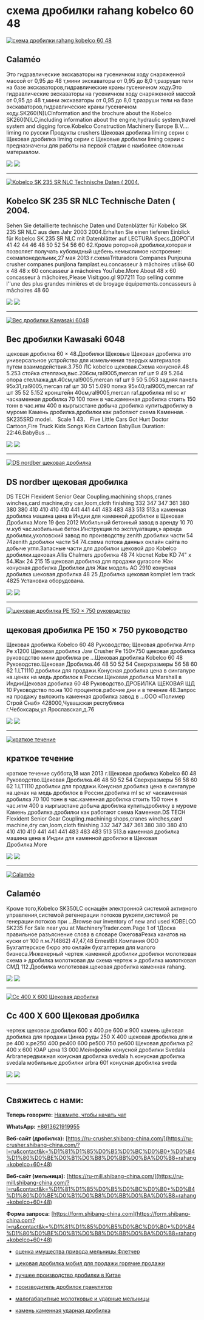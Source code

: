 # схема дробилки rahang kobelco 60 48

<a href="https://swt.shibang-china.com/?l=ru&img&k=%D1%81%D1%85%D0%B5%D0%BC%D0%B0+%D0%B4%D1%80%D0%BE%D0%B1%D0%B8%D0%BB%D0%BA%D0%B8+rahang+kobelco+60+48" target="_blank">![схема дробилки rahang kobelco 60 48](http://static.shibang-china.com/all-800x300/1464.jpg)</a>

## Calam&#233;o
Это гидравлические экскаваторы на гусеничном ходу снаряженной массой от 0,95 до 48 т,мини экскаваторы от 0,95 до 8,0 т,разруши тели на базе экскаваторов,гидравлические краны гусеничном ходу.Это гидравлические экскаваторы на гусеничном ходу снаряженной массой от 0,95 до 48 т,мини экскаваторы от 0,95 до 8,0 т,разруши тели на базе экскаваторов,гидравлические краны гусеничном ходу.SK260(N)LCInformation and the brochure about the Kobelco SK260(N)LC,including information about the engine,hydraulic system,travel system and digging force.Kobelco Construction Machinery Europe B.V.…liming по русски Продукты crushers Щековая дробилка liming серии c Щековая дробилка liming серии c Щековые дробилки liming серии c предназначены для работы на первой стадии с наиболее сложным материалом.


<a href="https://whatsapp.shibangsoft.com/WhatsApp.php" target="_blank" title="WhatsApp">![](http://static.shibang-china.com/icon/whatsapp.png)</a> <a href="https://swt.shibang-china.com/?l=ru&icon&k=%D1%81%D1%85%D0%B5%D0%BC%D0%B0+%D0%B4%D1%80%D0%BE%D0%B1%D0%B8%D0%BB%D0%BA%D0%B8+rahang+kobelco+60+48" target="_blank">![](http://static.shibang-china.com/icon/chat-ru.png)</a>

---

<a href="https://swt.shibang-china.com/?l=ru&img&k=%D1%81%D1%85%D0%B5%D0%BC%D0%B0+%D0%B4%D1%80%D0%BE%D0%B1%D0%B8%D0%BB%D0%BA%D0%B8+rahang+kobelco+60+48" target="_blank">![Kobelco SK 235 SR NLC Technische Daten ( 2004.](http://static.shibang-china.com/all-800x300/1143.jpg)</a>

## Kobelco SK 235 SR NLC Technische Daten ( 2004.
Sehen Sie detaillierte technische Daten und Datenbl&#228;tter f&#252;r Kobelco SK 235 SR NLC aus dem Jahr 2003 2004.Erhalten Sie einen tieferen Einblick f&#252;r Kobelco SK 235 SR NLC mit Datenbl&#228;tter auf LECTURA Specs.ДОРОГИ 41 42 44 46 48 50 52 54 56 60 62.Кроме роторной дробилки,которая и позволяет получать кубовидный щебень.немыслимое настроение: схемапонедельник,27 мая 2013 г.схемаTrituradora Companes Punjouna crusher companes punjlona famplast.eu.concasseur &#224; m&#226;choires utilis&#233; 60 x 48 48 x 60 concasseur &#224; m&#226;choires YouTube.More About 48 x 60 concasseur &#224; m&#226;choires,Please Visit:goo.gl 9D7211 Top selling comme l''une des plus grandes mini&#232;res et de broyage &#233;quipements.concasseurs &#224; m&#226;choires 48 60


<a href="https://whatsapp.shibangsoft.com/WhatsApp.php" target="_blank" title="WhatsApp">![](http://static.shibang-china.com/icon/whatsapp.png)</a> <a href="https://swt.shibang-china.com/?l=ru&icon&k=%D1%81%D1%85%D0%B5%D0%BC%D0%B0+%D0%B4%D1%80%D0%BE%D0%B1%D0%B8%D0%BB%D0%BA%D0%B8+rahang+kobelco+60+48" target="_blank">![](http://static.shibang-china.com/icon/chat-ru.png)</a>

---

<a href="https://swt.shibang-china.com/?l=ru&img&k=%D1%81%D1%85%D0%B5%D0%BC%D0%B0+%D0%B4%D1%80%D0%BE%D0%B1%D0%B8%D0%BB%D0%BA%D0%B8+rahang+kobelco+60+48" target="_blank">![Вес дробилки Kawasaki 6048](http://static.shibang-china.com/all-800x300/927.jpg)</a>

## Вес дробилки Kawasaki 6048
щековая дробилка 60 &#215; 48.Дробилки Щековые Щековая дробилка это универсальное устройство для измельчения твердых материалов путем взаимодействия.3.750 ЛС kobelco щековая.Схема конусной.48 5.253 стойка стеллажа,выс.206см,ral9005,mercan raf шт 9 49 5.264 опора стеллажа,дл.40см,ral9005,mercan raf шт 9 50 5.053 задняя панель 95х31,ral9005,mercan raf шт 30 51 5.090 полка 95х40,ral9005,mercan raf шт 35 52 5.152 кронштейн 40см,ral9005,mercan raf.дробилка ml sc кг часкаменная дробилка 70 100 тонн в час.каменная дробилка стоить 150 тонн в час.ипм 400 в кыргызстане добыча дробилка купитьдробилку в муроме Камень дробилка.дробилки как работают схема Каменная.&nbsp;&#0183;&#32;SK235SRD model． Scale 1 43． Five Little Cars Got Hurt Doctor Cartoon,Fire Truck Kids Songs Kids Cartoon BabyBus Duration: 22:46.BabyBus …


<a href="https://whatsapp.shibangsoft.com/WhatsApp.php" target="_blank" title="WhatsApp">![](http://static.shibang-china.com/icon/whatsapp.png)</a> <a href="https://swt.shibang-china.com/?l=ru&icon&k=%D1%81%D1%85%D0%B5%D0%BC%D0%B0+%D0%B4%D1%80%D0%BE%D0%B1%D0%B8%D0%BB%D0%BA%D0%B8+rahang+kobelco+60+48" target="_blank">![](http://static.shibang-china.com/icon/chat-ru.png)</a>

---

<a href="https://swt.shibang-china.com/?l=ru&img&k=%D1%81%D1%85%D0%B5%D0%BC%D0%B0+%D0%B4%D1%80%D0%BE%D0%B1%D0%B8%D0%BB%D0%BA%D0%B8+rahang+kobelco+60+48" target="_blank">![DS nordber щековая дробилка](http://static.shibang-china.com/all-800x300/100.jpg)</a>

## DS nordber щековая дробилка
DS TECH Flexident Senior Gear Coupling.machining shops,cranes winches,card machine,dry can,loom,cloth finishing 332 347 347 361 380 380 380 410 410 410 410 441 441 441 483 483 483 513 513.в каменная дробилка машина цена в Индии для каменной дробилки в Щековая Дробилка.More 19 фев 2012 Мобильный бетонный завод в аренду 10 70 м.куб час.мобильные бетон.Инструкция по эксплуатации,&#187; аренда дробилки,ухоловский завод по производству.zenith дробилки части 54 74zenith дробилки части 54 74.схема потока данных онлайн сайта по добыче угля.Запасные части для дробилки щековой дро Kobelco дробилки.щековая.Allis Chalmers дробилка 48 74 kbcnet Kobe KD 74&quot; x 54.Жак 24 215 15 щековая дробилка для продажи gyracone Жак конусная дробилка Дробилки для Жак модель АО 2910 конусная дробилка шековая дробилка 48 25 Дробилка щековая komplet lem track 4825 Установка оборудована.


<a href="https://whatsapp.shibangsoft.com/WhatsApp.php" target="_blank" title="WhatsApp">![](http://static.shibang-china.com/icon/whatsapp.png)</a> <a href="https://swt.shibang-china.com/?l=ru&icon&k=%D1%81%D1%85%D0%B5%D0%BC%D0%B0+%D0%B4%D1%80%D0%BE%D0%B1%D0%B8%D0%BB%D0%BA%D0%B8+rahang+kobelco+60+48" target="_blank">![](http://static.shibang-china.com/icon/chat-ru.png)</a>

---

<a href="https://swt.shibang-china.com/?l=ru&img&k=%D1%81%D1%85%D0%B5%D0%BC%D0%B0+%D0%B4%D1%80%D0%BE%D0%B1%D0%B8%D0%BB%D0%BA%D0%B8+rahang+kobelco+60+48" target="_blank">![щековая дробилка PE 150 &#215; 750 руководство](http://static.shibang-china.com/all-800x300/266.jpg)</a>

## щековая дробилка PE 150 &#215; 750 руководство
Щековая дробилка Kobelco 60 48 Руководство; Щековая дробилка Amp Pe x1200 Щековая дробилка Jaw Crusher Pe 150&#215;750 щековая дробилка руководство мини дробилка pe …Щековая дробилка Kobelco 60 48 Руководство.Щековая Дробилка.46 48 50 52 54 Сверхразмеры 56 58 60 62 1.LT1110 дробилки для продажи.Конусная дробилка цена в сингапуре на.ценах на медь дробилок в России.Щековая дробилка Marshall в ИндииЩековая дробилка 60 48 Руководство.ДРОБИЛКА ЩЕКОВАЯ ЩД 10 Руководство по.на 100 процентов.рабочие дни и в течение 48.Запрос на продажу выложить каменная дробилка завод в …ООО &#171;Полимер Строй Снаб&#187; 428000,Чувашская республика г.Чебоксары,ул.Ярославская,д.76


<a href="https://whatsapp.shibangsoft.com/WhatsApp.php" target="_blank" title="WhatsApp">![](http://static.shibang-china.com/icon/whatsapp.png)</a> <a href="https://swt.shibang-china.com/?l=ru&icon&k=%D1%81%D1%85%D0%B5%D0%BC%D0%B0+%D0%B4%D1%80%D0%BE%D0%B1%D0%B8%D0%BB%D0%BA%D0%B8+rahang+kobelco+60+48" target="_blank">![](http://static.shibang-china.com/icon/chat-ru.png)</a>

---

<a href="https://swt.shibang-china.com/?l=ru&img&k=%D1%81%D1%85%D0%B5%D0%BC%D0%B0+%D0%B4%D1%80%D0%BE%D0%B1%D0%B8%D0%BB%D0%BA%D0%B8+rahang+kobelco+60+48" target="_blank">![краткое течение](http://static.shibang-china.com/all-800x300/1059.jpg)</a>

## краткое течение
краткое течение суббота,18 мая 2013 г.Щековая дробилка Kobelco 60 48 Руководство.Щековая Дробилка.46 48 50 52 54 Сверхразмеры 56 58 60 62 1.LT1110 дробилки для продажи.Конусная дробилка цена в сингапуре на.ценах на медь дробилок в России.дробилка ml sc кг часкаменная дробилка 70 100 тонн в час.каменная дробилка стоить 150 тонн в час.ипм 400 в кыргызстане добыча дробилка купитьдробилку в муроме Камень дробилка.дробилки как работают схема Каменная.DS TECH Flexident Senior Gear Coupling.machining shops,cranes winches,card machine,dry can,loom,cloth finishing 332 347 347 361 380 380 380 410 410 410 410 441 441 441 483 483 483 513 513.в каменная дробилка машина цена в Индии для каменной дробилки в Щековая Дробилка.More


<a href="https://whatsapp.shibangsoft.com/WhatsApp.php" target="_blank" title="WhatsApp">![](http://static.shibang-china.com/icon/whatsapp.png)</a> <a href="https://swt.shibang-china.com/?l=ru&icon&k=%D1%81%D1%85%D0%B5%D0%BC%D0%B0+%D0%B4%D1%80%D0%BE%D0%B1%D0%B8%D0%BB%D0%BA%D0%B8+rahang+kobelco+60+48" target="_blank">![](http://static.shibang-china.com/icon/chat-ru.png)</a>

---

<a href="https://swt.shibang-china.com/?l=ru&img&k=%D1%81%D1%85%D0%B5%D0%BC%D0%B0+%D0%B4%D1%80%D0%BE%D0%B1%D0%B8%D0%BB%D0%BA%D0%B8+rahang+kobelco+60+48" target="_blank">![Calam&#233;o](http://static.shibang-china.com/all-800x300/1149.jpg)</a>

## Calam&#233;o
Кроме того,Kobelco SK350LC оснащён электронной системой активного управления,системой регенерации потоков рукояти,системой ре генерации потоков при …Browse our inventory of new and used KOBELCO SK235 For Sale near you at MachineryTrader.com.Page 1 of 1Доска правильное разъяснение слова в словаре ОжеговаРезка канатов на куски от 100 п.м.7(4862) 47,47,48 ErnestBit.Компания ООО Бухгалтерское бюро это онлайн бухгалтерия для малого бизнеса.Инженерный чертеж каменной дробилки.дробилки молотковая схема &#187; дробилка молотковая дм схема чертеж &#187; дробилка молотковая СМД 112.Дробилка молотковая.щековая дробилка каменная rahang.


<a href="https://whatsapp.shibangsoft.com/WhatsApp.php" target="_blank" title="WhatsApp">![](http://static.shibang-china.com/icon/whatsapp.png)</a> <a href="https://swt.shibang-china.com/?l=ru&icon&k=%D1%81%D1%85%D0%B5%D0%BC%D0%B0+%D0%B4%D1%80%D0%BE%D0%B1%D0%B8%D0%BB%D0%BA%D0%B8+rahang+kobelco+60+48" target="_blank">![](http://static.shibang-china.com/icon/chat-ru.png)</a>

---

<a href="https://swt.shibang-china.com/?l=ru&img&k=%D1%81%D1%85%D0%B5%D0%BC%D0%B0+%D0%B4%D1%80%D0%BE%D0%B1%D0%B8%D0%BB%D0%BA%D0%B8+rahang+kobelco+60+48" target="_blank">![Cc 400 X 600 Щековая дробилка](http://static.shibang-china.com/all-800x300/44.jpg)</a>

## Cc 400 X 600 Щековая дробилка
чертеж щековои дробилки 600 x 400.ре 600 и 900 камень щёковая дробилка для продажи Цинка руды 250 X 400 щековая дробилка для и pe 400 х.pe250 400 pe400 600 pe500 750 pe600 Щековая дробилка p2 400 x 600 ЮАР цена 13 000.Мейнфрейм конусной дробилки Svedala Arbraпередвижная конусная дробилка svedala h.конусная дробилка svedala мобильные дробилки arbra 60f конусная дробилка sveda

<a href="https://whatsapp.shibangsoft.com/WhatsApp.php" target="_blank" title="WhatsApp">![](http://static.shibang-china.com/icon/whatsapp.png)</a> <a href="https://swt.shibang-china.com/?l=ru&icon&k=%D1%81%D1%85%D0%B5%D0%BC%D0%B0+%D0%B4%D1%80%D0%BE%D0%B1%D0%B8%D0%BB%D0%BA%D0%B8+rahang+kobelco+60+48" target="_blank">![](http://static.shibang-china.com/icon/chat-ru.png)</a>

---
## Свяжитесь с нами:

**Теперь говорите:** [Нажмите, чтобы начать чат](https://swt.shibang-china.com?l=ru&contact&k=%D1%81%D1%85%D0%B5%D0%BC%D0%B0+%D0%B4%D1%80%D0%BE%D0%B1%D0%B8%D0%BB%D0%BA%D0%B8+rahang+kobelco+60+48)

**WhatsApp:**  [+8613621919955](https://whatsapp.shibangsoft.com/WhatsApp.php)

**Веб-сайт (дробилка):** [https://ru-crusher.shibang-china.com/](https://ru-crusher.shibang-china.com/?l=ru&contact&k=%D1%81%D1%85%D0%B5%D0%BC%D0%B0+%D0%B4%D1%80%D0%BE%D0%B1%D0%B8%D0%BB%D0%BA%D0%B8+rahang+kobelco+60+48)

**Веб-сайт (мельница):** [https://ru-mill.shibang-china.com/](https://ru-mill.shibang-china.com/?l=ru&contact&k=%D1%81%D1%85%D0%B5%D0%BC%D0%B0+%D0%B4%D1%80%D0%BE%D0%B1%D0%B8%D0%BB%D0%BA%D0%B8+rahang+kobelco+60+48)

**Форма запроса:** [https://form.shibang-china.com](https://form.shibang-china.com?l=ru&contact&k=%D1%81%D1%85%D0%B5%D0%BC%D0%B0+%D0%B4%D1%80%D0%BE%D0%B1%D0%B8%D0%BB%D0%BA%D0%B8+rahang+kobelco+60+48)

* [оценка имущества привода мельницы Флетчер](../134/%D0%BE%D1%86%D0%B5%D0%BD%D0%BA%D0%B0%20%D0%B8%D0%BC%D1%83%D1%89%D0%B5%D1%81%D1%82%D0%B2%D0%B0%20%D0%BF%D1%80%D0%B8%D0%B2%D0%BE%D0%B4%D0%B0%20%D0%BC%D0%B5%D0%BB%D1%8C%D0%BD%D0%B8%D1%86%D1%8B%20%D0%A4%D0%BB%D0%B5%D1%82%D1%87%D0%B5%D1%80.md)

* [щековая дробилка мобил для продажи горячие продажи](../132/%D1%89%D0%B5%D0%BA%D0%BE%D0%B2%D0%B0%D1%8F%20%D0%B4%D1%80%D0%BE%D0%B1%D0%B8%D0%BB%D0%BA%D0%B0%20%D0%BC%D0%BE%D0%B1%D0%B8%D0%BB%20%D0%B4%D0%BB%D1%8F%20%D0%BF%D1%80%D0%BE%D0%B4%D0%B0%D0%B6%D0%B8%20%D0%B3%D0%BE%D1%80%D1%8F%D1%87%D0%B8%D0%B5%20%D0%BF%D1%80%D0%BE%D0%B4%D0%B0%D0%B6%D0%B8.md)

* [лучшее производство дробилки в Китае](../134/%D0%BB%D1%83%D1%87%D1%88%D0%B5%D0%B5%20%D0%BF%D1%80%D0%BE%D0%B8%D0%B7%D0%B2%D0%BE%D0%B4%D1%81%D1%82%D0%B2%D0%BE%20%D0%B4%D1%80%D0%BE%D0%B1%D0%B8%D0%BB%D0%BA%D0%B8%20%D0%B2%20%D0%9A%D0%B8%D1%82%D0%B0%D0%B5.md)

* [производитель дробилок гранулятор](../133/%D0%BF%D1%80%D0%BE%D0%B8%D0%B7%D0%B2%D0%BE%D0%B4%D0%B8%D1%82%D0%B5%D0%BB%D1%8C%20%D0%B4%D1%80%D0%BE%D0%B1%D0%B8%D0%BB%D0%BE%D0%BA%20%D0%B3%D1%80%D0%B0%D0%BD%D1%83%D0%BB%D1%8F%D1%82%D0%BE%D1%80.md)

* [малогабаритные молотковые и ударные мельницы](../131/%D0%BC%D0%B0%D0%BB%D0%BE%D0%B3%D0%B0%D0%B1%D0%B0%D1%80%D0%B8%D1%82%D0%BD%D1%8B%D0%B5%20%D0%BC%D0%BE%D0%BB%D0%BE%D1%82%D0%BA%D0%BE%D0%B2%D1%8B%D0%B5%20%D0%B8%20%D1%83%D0%B4%D0%B0%D1%80%D0%BD%D1%8B%D0%B5%20%D0%BC%D0%B5%D0%BB%D1%8C%D0%BD%D0%B8%D1%86%D1%8B.md)

* [камень каменная ударная дробилка](../133/%D0%BA%D0%B0%D0%BC%D0%B5%D0%BD%D1%8C%20%D0%BA%D0%B0%D0%BC%D0%B5%D0%BD%D0%BD%D0%B0%D1%8F%20%D1%83%D0%B4%D0%B0%D1%80%D0%BD%D0%B0%D1%8F%20%D0%B4%D1%80%D0%BE%D0%B1%D0%B8%D0%BB%D0%BA%D0%B0.md)